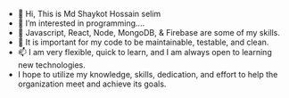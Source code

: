 - 👋 Hi, This is Md Shaykot Hossain selim
- 👀 I’m interested in programming....
- 🌱 Javascript, React, Node, MongoDB, & Firebase are some of my skills. 
- 💞️  It is important for my code to be maintainable, testable, and clean.
- 📫 I am very flexible, quick to learn, and I am always open to learning new technologies.
-  I hope to utilize my knowledge, skills, dedication, and effort to help the organization meet and achieve its goals.

<!---
shaykot43500/shaykot43500 is a ✨ special ✨ repository because its `README.md` (this file) appears on your GitHub profile.
You can click the Preview link to take a look at your changes.
--->
